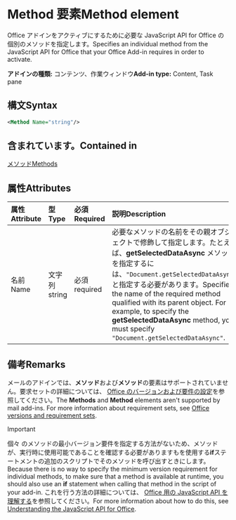 # <a name="method-element"></a><span data-ttu-id="77390-101">Method 要素</span><span class="sxs-lookup"><span data-stu-id="77390-101">Method element</span></span>

<span data-ttu-id="77390-102">Office アドインをアクティブにするために必要な JavaScript API for Office の個別のメソッドを指定します。</span><span class="sxs-lookup"><span data-stu-id="77390-102">Specifies an individual method from the JavaScript API for Office that your Office Add-in requires in order to activate.</span></span>

<span data-ttu-id="77390-103">**アドインの種類:** コンテンツ、作業ウィンドウ</span><span class="sxs-lookup"><span data-stu-id="77390-103">**Add-in type:** Content, Task pane</span></span>

## <a name="syntax"></a><span data-ttu-id="77390-104">構文</span><span class="sxs-lookup"><span data-stu-id="77390-104">Syntax</span></span>

```XML
<Method Name="string"/>
```

## <a name="contained-in"></a><span data-ttu-id="77390-105">含まれています。</span><span class="sxs-lookup"><span data-stu-id="77390-105">Contained in</span></span>

[<span data-ttu-id="77390-106">メソッド</span><span class="sxs-lookup"><span data-stu-id="77390-106">Methods</span></span>](methods.md)

## <a name="attributes"></a><span data-ttu-id="77390-107">属性</span><span class="sxs-lookup"><span data-stu-id="77390-107">Attributes</span></span>

|<span data-ttu-id="77390-108">**属性**</span><span class="sxs-lookup"><span data-stu-id="77390-108">**Attribute**</span></span>|<span data-ttu-id="77390-109">**型**</span><span class="sxs-lookup"><span data-stu-id="77390-109">**Type**</span></span>|<span data-ttu-id="77390-110">**必須**</span><span class="sxs-lookup"><span data-stu-id="77390-110">**Required**</span></span>|<span data-ttu-id="77390-111">**説明**</span><span class="sxs-lookup"><span data-stu-id="77390-111">**Description**</span></span>|
|:-----|:-----|:-----|:-----|
|<span data-ttu-id="77390-112">名前</span><span class="sxs-lookup"><span data-stu-id="77390-112">Name</span></span>|<span data-ttu-id="77390-113">文字列</span><span class="sxs-lookup"><span data-stu-id="77390-113">string</span></span>|<span data-ttu-id="77390-114">必須</span><span class="sxs-lookup"><span data-stu-id="77390-114">required</span></span>|<span data-ttu-id="77390-p101">必要なメソッドの名前をその親オブジェクトで修飾して指定します。たとえば、**getSelectedDataAsync** メソッドを指定するには、`"Document.getSelectedDataAsync"` と指定する必要があります。</span><span class="sxs-lookup"><span data-stu-id="77390-p101">Specifies the name of the required method qualified with its parent object. For example, to specify the  **getSelectedDataAsync** method, you must specify `"Document.getSelectedDataAsync"`.</span></span>|

## <a name="remarks"></a><span data-ttu-id="77390-117">備考</span><span class="sxs-lookup"><span data-stu-id="77390-117">Remarks</span></span>

<span data-ttu-id="77390-118">メールのアドインでは、**メソッド**および**メソッド**の要素はサポートされていません。要求セットの詳細については、 [Office のバージョンおよび要件の設定](https://docs.microsoft.com/office/dev/add-ins/develop/office-versions-and-requirement-sets)を参照してください。</span><span class="sxs-lookup"><span data-stu-id="77390-118">The  **Methods** and **Method** elements aren't supported by mail add-ins. For more information about requirement sets, see [Office versions and requirement sets](https://docs.microsoft.com/office/dev/add-ins/develop/office-versions-and-requirement-sets).</span></span>

> [!IMPORTANT] 
> <span data-ttu-id="77390-119">個々 のメソッドの最小バージョン要件を指定する方法がないため、メソッドが、実行時に使用可能であることを確認する必要がありますもを使用する**if**ステートメントの追加のスクリプトでそのメソッドを呼び出すときにします。</span><span class="sxs-lookup"><span data-stu-id="77390-119">Because there is no way to specify the minimum version requirement for individual methods, to make sure that a method is available at runtime, you should also use an **if** statement when calling that method in the script of your add-in.</span></span> <span data-ttu-id="77390-120">これを行う方法の詳細については、 [Office 用の JavaScript API を理解する](https://docs.microsoft.com/office/dev/add-ins/develop/understanding-the-javascript-api-for-office)を参照してください。</span><span class="sxs-lookup"><span data-stu-id="77390-120">For more information about how to do this, see [Understanding the JavaScript API for Office](https://docs.microsoft.com/office/dev/add-ins/develop/understanding-the-javascript-api-for-office).</span></span>

